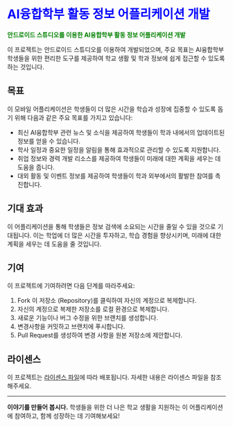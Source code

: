 # <font color="blue">AI융합학부 활동 정보 어플리케이션 개발</font>

**<font color="green">안드로이드 스튜디오를 이용한 AI융합학부 활동 정보 어플리케이션 개발</font>**

이 프로젝트는 안드로이드 스튜디오를 이용하여 개발되었으며, 주요 목표는 AI융합학부 학생들을 위한 편리한 도구를 제공하여 학교 생활 및 학과 정보에 쉽게 접근할 수 있도록 하는 것입니다.

## 목표

이 모바일 어플리케이션은 학생들이 더 많은 시간을 학습과 성장에 집중할 수 있도록 돕기 위해 다음과 같은 주요 목표를 가지고 있습니다:

- 최신 AI융합학부 관련 뉴스 및 소식을 제공하여 학생들이 학과 내에서의 업데이트된 정보를 얻을 수 있습니다.
- 학사 일정과 중요한 일정을 알림을 통해 효과적으로 관리할 수 있도록 지원합니다.
- 취업 정보와 경력 개발 리소스를 제공하여 학생들이 미래에 대한 계획을 세우는 데 도움을 줍니다.
- 대외 활동 및 이벤트 정보를 제공하여 학생들이 학과 외부에서의 활발한 참여를 촉진합니다.

## 기대 효과

이 어플리케이션을 통해 학생들은 정보 검색에 소요되는 시간을 줄일 수 있을 것으로 기대됩니다. 이는 학업에 더 많은 시간을 투자하고, 학습 경험을 향상시키며, 미래에 대한 계획을 세우는 데 도움을 줄 것입니다.

## 기여

이 프로젝트에 기여하려면 다음 단계를 따라주세요:

1. Fork 이 저장소 (Repository)를 클릭하여 자신의 계정으로 복제합니다.
2. 자신의 계정으로 복제한 저장소를 로컬 환경으로 복제합니다.
3. 새로운 기능이나 버그 수정을 위한 브랜치를 생성합니다.
4. 변경사항을 커밋하고 브랜치에 푸시합니다.
5. Pull Request를 생성하여 변경 사항을 원본 저장소에 제안합니다.

## 라이센스

이 프로젝트는 [라이센스 파일](LICENSE)에 따라 배포됩니다. 자세한 내용은 라이센스 파일을 참조해주세요.

---

**이야기를 만들어 봅시다.** 학생들을 위한 더 나은 학교 생활을 지원하는 이 어플리케이션에 참여하고, 함께 성장하는 데 기여해보세요!

